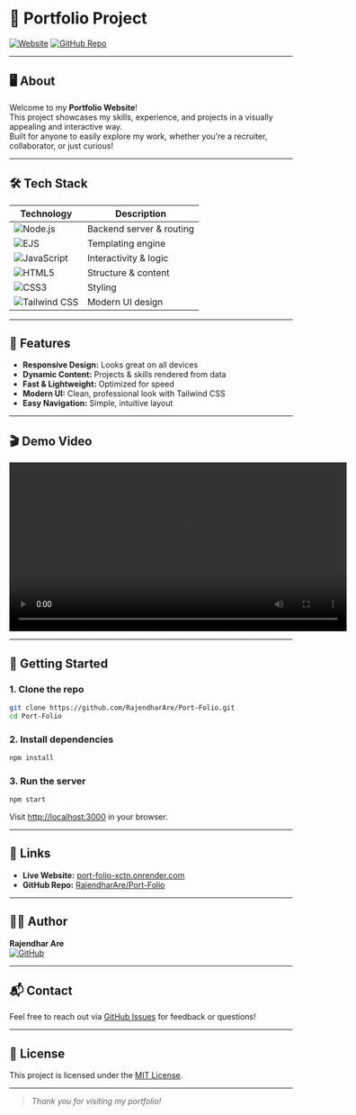 # 🚀 Portfolio Project

[![Website](https://img.shields.io/badge/Live%20Site-Visit-blue?style=for-the-badge&logo=google-chrome)](https://port-folio-xctn.onrender.com/)
[![GitHub Repo](https://img.shields.io/badge/GitHub-Repository-black?style=for-the-badge&logo=github)](https://github.com/RajendharAre/Port-Folio)

---

## 🖥️ About

Welcome to my **Portfolio Website**!  
This project showcases my skills, experience, and projects in a visually appealing and interactive way.  
Built for anyone to easily explore my work, whether you're a recruiter, collaborator, or just curious!

---

## 🛠️ Tech Stack

| Technology   | Description                           |
|--------------|---------------------------------------|
| ![Node.js](https://img.shields.io/badge/Node.js-339933?style=flat-square&logo=node.js&logoColor=white) | Backend server & routing |
| ![EJS](https://img.shields.io/badge/EJS-23CFA7?style=flat-square&logo=ejs&logoColor=white) | Templating engine        |
| ![JavaScript](https://img.shields.io/badge/JavaScript-F7DF1E?style=flat-square&logo=javascript&logoColor=black) | Interactivity & logic    |
| ![HTML5](https://img.shields.io/badge/HTML5-E34F26?style=flat-square&logo=html5&logoColor=white) | Structure & content      |
| ![CSS3](https://img.shields.io/badge/CSS3-1572B6?style=flat-square&logo=css3&logoColor=white) | Styling                  |
| ![Tailwind CSS](https://img.shields.io/badge/TailwindCSS-38B2AC?style=flat-square&logo=tailwind-css&logoColor=white) | Modern UI design         |

---

## 🌟 Features

- **Responsive Design:** Looks great on all devices
- **Dynamic Content:** Projects & skills rendered from data
- **Fast & Lightweight:** Optimized for speed
- **Modern UI:** Clean, professional look with Tailwind CSS
- **Easy Navigation:** Simple, intuitive layout

---

## 🎬 Demo Video

<video src="https://drive.google.com/uc?export=download&id=1S3XdggVBCQsUQ-P029O2izb4f8RnPUH_" controls width="600">
    Your browser does not support the video tag.
</video>

---

## 🚦 Getting Started

### 1. Clone the repo

```bash
git clone https://github.com/RajendharAre/Port-Folio.git
cd Port-Folio
```

### 2. Install dependencies

```bash
npm install
```

### 3. Run the server

```bash
npm start
```

Visit [http://localhost:3000](http://localhost:3000) in your browser.

---

## 🔗 Links

- **Live Website:** [port-folio-xctn.onrender.com](https://port-folio-xctn.onrender.com/)
- **GitHub Repo:** [RajendharAre/Port-Folio](https://github.com/RajendharAre/Port-Folio)

---

## 🙋‍♂️ Author

**Rajendhar Are**  
[![GitHub](https://img.shields.io/badge/GitHub-Follow-black?style=flat-square&logo=github)](https://github.com/RajendharAre)

---

## 📬 Contact

Feel free to reach out via [GitHub Issues](https://github.com/RajendharAre/Port-Folio/issues) for feedback or questions!

---

## 📄 License

This project is licensed under the [MIT License](LICENSE).

---

> _Thank you for visiting my portfolio!_